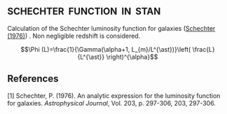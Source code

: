## $\text{SCHECHTER} \ \ \text{FUNCTION} \ \ \text{IN} \ \ \text{STAN}$

Calculation of the Schechter luminosity function for galaxies ([Schechter (1976)](#1)) . Non negligible redshift is considered. 

$$\Phi (L)=\frac{1}{\Gamma(\alpha+1, L_{m}/L^{\ast})}\left( \frac{L}{L^{\ast}} \right)^{\alpha}$$



## References
<a id="1">[1]</a> 
Schechter, P. (1976). 
An analytic expression for the luminosity function for galaxies. 
$\textit{Astrophysical Journal}$, Vol. 203, p. 297-306, 203, 297-306.


